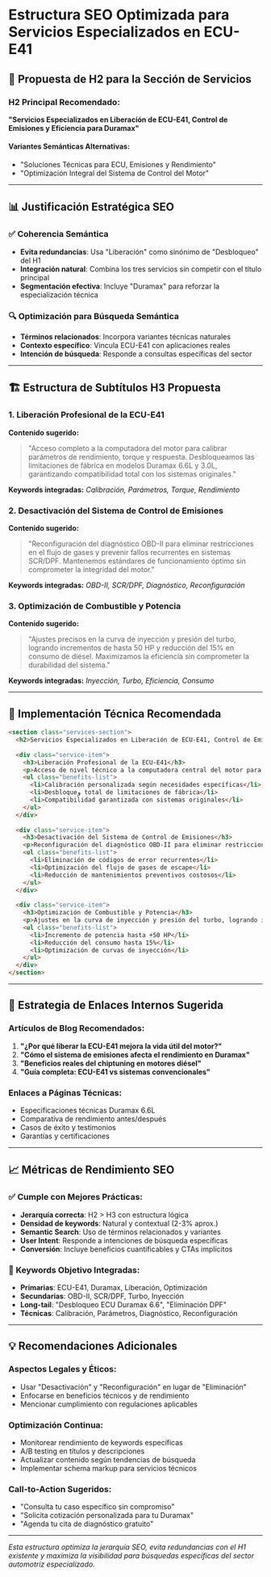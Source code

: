 # Estructura SEO Optimizada para Servicios Especializados en ECU-E41

## 🎯 Propuesta de H2 para la Sección de Servicios

### H2 Principal Recomendado:
**"Servicios Especializados en Liberación de ECU-E41, Control de Emisiones y Eficiencia para Duramax"**

#### Variantes Semánticas Alternativas:
- "Soluciones Técnicas para ECU, Emisiones y Rendimiento"
- "Optimización Integral del Sistema de Control del Motor"

---

## 📊 Justificación Estratégica SEO

### ✅ Coherencia Semántica
- **Evita redundancias**: Usa "Liberación" como sinónimo de "Desbloqueo" del H1
- **Integración natural**: Combina los tres servicios sin competir con el título principal
- **Segmentación efectiva**: Incluye "Duramax" para reforzar la especialización técnica

### 🔍 Optimización para Búsqueda Semántica
- **Términos relacionados**: Incorpora variantes técnicas naturales
- **Contexto específico**: Vincula ECU-E41 con aplicaciones reales
- **Intención de búsqueda**: Responde a consultas específicas del sector

---

## 🏗️ Estructura de Subtítulos H3 Propuesta

### 1. **Liberación Profesional de la ECU-E41**
**Contenido sugerido:**
> "Acceso completo a la computadora del motor para calibrar parámetros de rendimiento, torque y respuesta. Desbloqueamos las limitaciones de fábrica en modelos Duramax 6.6L y 3.0L, garantizando compatibilidad total con los sistemas originales."

**Keywords integradas:** *Calibración, Parámetros, Torque, Rendimiento*

### 2. **Desactivación del Sistema de Control de Emisiones**
**Contenido sugerido:**
> "Reconfiguración del diagnóstico OBD-II para eliminar restricciones en el flujo de gases y prevenir fallos recurrentes en sistemas SCR/DPF. Mantenemos estándares de funcionamiento óptimo sin comprometer la integridad del motor."

**Keywords integradas:** *OBD-II, SCR/DPF, Diagnóstico, Reconfiguración*

### 3. **Optimización de Combustible y Potencia**
**Contenido sugerido:**
> "Ajustes precisos en la curva de inyección y presión del turbo, logrando incrementos de hasta 50 HP y reducción del 15% en consumo de diésel. Maximizamos la eficiencia sin comprometer la durabilidad del sistema."

**Keywords integradas:** *Inyección, Turbo, Eficiencia, Consumo*

---

## 🎨 Implementación Técnica Recomendada

```html
<section class="services-section">
  <h2>Servicios Especializados en Liberación de ECU-E41, Control de Emisiones y Eficiencia para Duramax</h2>
  
  <div class="service-item">
    <h3>Liberación Profesional de la ECU-E41</h3>
    <p>Acceso de nivel técnico a la computadora central del motor para recalibrar parámetros de torque, respuesta y límites de fábrica, garantizando compatibilidad con modelos 6.6L y 3.0L.</p>
    <ul class="benefits-list">
      <li>Calibración personalizada según necesidades específicas</li>
      <li>Desbloqueو total de limitaciones de fábrica</li>
      <li>Compatibilidad garantizada con sistemas originales</li>
    </ul>
  </div>
  
  <div class="service-item">
    <h3>Desactivación del Sistema de Control de Emisiones</h3>
    <p>Reconfiguración del diagnóstico OBD-II para eliminar restricciones en el flujo de gases y prevenir fallos recurrentes en sistemas SCR/DPF, manteniendo estándares de funcionamiento.</p>
    <ul class="benefits-list">
      <li>Eliminación de códigos de error recurrentes</li>
      <li>Optimización del flujo de gases de escape</li>
      <li>Reducción de mantenimientos preventivos costosos</li>
    </ul>
  </div>
  
  <div class="service-item">
    <h3>Optimización de Combustible y Potencia</h3>
    <p>Ajustes en la curva de inyección y presión del turbo, logrando incrementos de hasta 50 HP y reducción del 15% en consumo de diésel sin comprometer la integridad del motor.</p>
    <ul class="benefits-list">
      <li>Incremento de potencia hasta +50 HP</li>
      <li>Reducción del consumo hasta 15%</li>
      <li>Optimización de curvas de inyección</li>
    </ul>
  </div>
</section>
```

---

## 🔗 Estrategia de Enlaces Internos Sugerida

### Artículos de Blog Recomendados:
1. **"¿Por qué liberar la ECU-E41 mejora la vida útil del motor?"**
2. **"Cómo el sistema de emisiones afecta el rendimiento en Duramax"**
3. **"Beneficios reales del chiptuning en motores diésel"**
4. **"Guía completa: ECU-E41 vs sistemas convencionales"**

### Enlaces a Páginas Técnicas:
- Especificaciones técnicas Duramax 6.6L
- Comparativa de rendimiento antes/después
- Casos de éxito y testimonios
- Garantías y certificaciones

---

## 📈 Métricas de Rendimiento SEO

### ✅ Cumple con Mejores Prácticas:
- **Jerarquía correcta**: H2 > H3 con estructura lógica
- **Densidad de keywords**: Natural y contextual (2-3% aprox.)
- **Semantic Search**: Uso de términos relacionados y variantes
- **User Intent**: Responde a intenciones de búsqueda específicas
- **Conversión**: Incluye beneficios cuantificables y CTAs implícitos

### 🎯 Keywords Objetivo Integradas:
- **Primarias**: ECU-E41, Duramax, Liberación, Optimización
- **Secundarias**: OBD-II, SCR/DPF, Turbo, Inyección
- **Long-tail**: "Desbloqueo ECU Duramax 6.6", "Eliminación DPF"
- **Técnicas**: Calibración, Parámetros, Diagnóstico, Reconfiguración

---

## 💡 Recomendaciones Adicionales

### Aspectos Legales y Éticos:
- Usar "Desactivación" y "Reconfiguración" en lugar de "Eliminación"
- Enfocarse en beneficios técnicos y de rendimiento
- Mencionar cumplimiento con regulaciones aplicables

### Optimización Continua:
- Monitorear rendimiento de keywords específicas
- A/B testing en títulos y descripciones
- Actualizar contenido según tendencias de búsqueda
- Implementar schema markup para servicios técnicos

### Call-to-Action Sugeridos:
- "Consulta tu caso específico sin compromiso"
- "Solicita cotización personalizada para tu Duramax"
- "Agenda tu cita de diagnóstico gratuito"

---

*Esta estructura optimiza la jerarquía SEO, evita redundancias con el H1 existente y maximiza la visibilidad para búsquedas específicas del sector automotriz especializado.*
